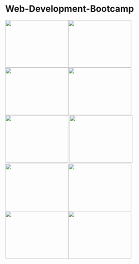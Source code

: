 # Web-Development-Bootcamp
[<img src="https://srv2.imgonline.com.ua/result_img/imgonline-com-ua-cut-image-K0LzppeQLiniCxNl/image_part_001.jpg" height="150px" width="200px">](https://github.com/NishitaErvantikar9/Web-Development-Bootcamp/tree/main/HTML)[<img src="https://srv2.imgonline.com.ua/result_img/imgonline-com-ua-cut-image-K0LzppeQLiniCxNl/image_part_002.jpg" height="150px" width="200px">](https://github.com/NishitaErvantikar9/Web-Development-Bootcamp/tree/main/HTML)[<img src="https://srv2.imgonline.com.ua/result_img/imgonline-com-ua-cut-image-K0LzppeQLiniCxNl/image_part_003.jpg" height="150px" width="200px">](https://github.com/NishitaErvantikar9/Web-Development-Bootcamp/tree/main/HTML)[<img src="https://srv2.imgonline.com.ua/result_img/imgonline-com-ua-cut-image-K0LzppeQLiniCxNl/image_part_004.jpg" height="150px" width="200px">](https://github.com/NishitaErvantikar9/Web-Development-Bootcamp/tree/main/HTML)[<img src="https://srv2.imgonline.com.ua/result_img/imgonline-com-ua-cut-image-K0LzppeQLiniCxNl/image_part_005.jpg" height="150px" width="200px">](https://github.com/NishitaErvantikar9/Web-Development-Bootcamp/tree/main/HTML)
[<img src="https://srv2.imgonline.com.ua/result_img/imgonline-com-ua-cut-image-K0LzppeQLiniCxNl/image_part_006.jpg" height="150px" width="200px">](https://github.com/NishitaErvantikar9/Web-Development-Bootcamp/tree/main/HTML)[<img src="https://srv2.imgonline.com.ua/result_img/imgonline-com-ua-cut-image-K0LzppeQLiniCxNl/image_part_007.jpg" height="150px" width="200px">](https://github.com/NishitaErvantikar9/Web-Development-Bootcamp/tree/main/HTML)[<img src="https://srv2.imgonline.com.ua/result_img/imgonline-com-ua-cut-image-K0LzppeQLiniCxNl/image_part_008.jpg" height="150px" width="200px">](https://github.com/NishitaErvantikar9/Web-Development-Bootcamp/tree/main/HTML)[<img src="https://srv2.imgonline.com.ua/result_img/imgonline-com-ua-cut-image-K0LzppeQLiniCxNl/image_part_009.jpg" height="150px" width="200px">](https://github.com/NishitaErvantikar9/Web-Development-Bootcamp/tree/main/HTML)[<img src="https://srv2.imgonline.com.ua/result_img/imgonline-com-ua-cut-image-K0LzppeQLiniCxNl/image_part_010.jpg" height="150px" width="200px">](https://github.com/NishitaErvantikar9/Web-Development-Bootcamp/tree/main/HTML)

